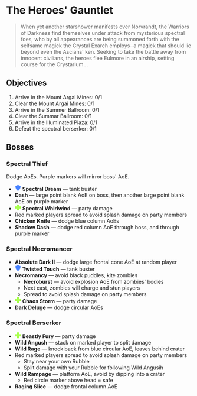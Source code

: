 # The Heroes' Gauntlet

> When yet another starshower manifests over Norvrandt, the Warriors of Darkness find themselves under attack from mysterious spectral foes, who by all appearances are being summoned forth with the selfsame magick the Crystal Exarch employs─a magick that should lie beyond even the Ascians' ken. Seeking to take the battle away from innocent civilians, the heroes flee Eulmore in an airship, setting course for the Crystarium...

## Objectives

1. Arrive in the Mount Argai Mines: 0/1
2. Clear the Mount Argai Mines: 0/1
3. Arrive in the Summer Ballroom: 0/1
4. Clear the Summar Ballroom: 0/1
5. Arrive in the Illuminated Plaza: 0/1
6. Defeat the spectral berserker: 0/1

## Bosses

### Spectral Thief

Dodge AoEs. Purple markers will mirror boss' AoE.

- ![](/assets/icons/role-tank.png) **Spectral Dream** — tank buster
- **Dash** — large point blank AoE on boss, then another large point blank AoE on purple marker
- ![](/assets/icons/role-healer.png) **Spectral Whirlwind** — party damage
- Red marked players spread to avoid splash damage on party members
- **Chicken Knife** — dodge blue column AoEs
- **Shadow Dash** — dodge red column AoE through boss, and through purple marker

### Spectral Necromancer

- **Absolute Dark II** — dodge large frontal cone AoE at random player
- ![](/assets/icons/role-tank.png) **Twisted Touch** — tank buster
- **Necromancy** — avoid black puddles, kite zombies
    - **Necroburst** — avoid explosion AoE from zombies' bodies
    - Next cast, zombies will charge and stun players
    - Spread to avoid splash damage on party members
- ![](/assets/icons/role-healer.png) **Chaos Storm** — party damage
- **Dark Deluge** — dodge circular AoEs

### Spectral Berserker

- ![](/assets/icons/role-healer.png) **Beastly Fury** — party damage
- **Wild Angush** — stack on marked player to split damage
- **Wild Rage** — knock back from blue circular AoE, leaves behind crater
- Red marked players spread to avoid splash damage on party members
    - Stay near your own Rubble
    - Split damage with your Rubble for following Wild Angusih
- **Wild Rampage** — platform AoE, avoid by dipping into a crater
    - Red circle marker above head = safe
- **Raging Slice** — dodge frontal column AoE
